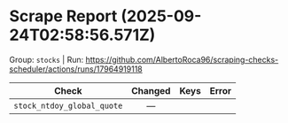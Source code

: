 # Scrape Report (2025-09-24T02:58:56.571Z)

Group: `stocks`  |  Run: https://github.com/AlbertoRoca96/scraping-checks-scheduler/actions/runs/17964919118

| Check | Changed | Keys | Error |
|---|:---:|:--|:--|
| `stock_ntdoy_global_quote` | — |  |  |
